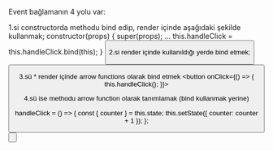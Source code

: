 

Event bağlamanın 4 yolu var:

1.si constructorda methodu bind edip, render içinde aşağıdaki şekilde kullanmak;
constructor(props) {
    super(props);
    ...
    this.handleClick = this.handleClick.bind(this);
  }
<button onClick={this.handleClick}>

2.si render içinde kullanıldığı yerde bind etmek;
 <button onClick={this.handleClick.bind(this)}>

3.sü * render içinde arrow functions olarak bind etmek
<button onClick={() => { this.handleClick(); }}>

4.sü ise methodu arrow function olarak tanımlamak (bind kullanmak yerine)
  
  handleClick = () => {
    const { counter } = this.state;
    this.setState({ counter: counter + 1 });
  };
<button onClick={this.handleClick}>